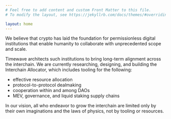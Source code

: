 ```yaml
---
# Feel free to add content and custom Front Matter to this file.
# To modify the layout, see https://jekyllrb.com/docs/themes/#overriding-theme-defaults

layout: home
---
```


We believe that crypto has laid the foundation for permissionless digital
institutions that enable humanity to collaborate with unprecedented scope and
scale.

Timewave architects such institutions to bring long-term alignment across the
interchain. We are currently researching, designing, and building the Interchain
Allocator, which includes tooling for the following:

- effective resource allocation
- protocol-to-protocol dealmaking
- cooperation within and among DAOs
- MEV, governance, and liquid staking supply chains

In our vision, all who endeavor to grow the interchain are limited only by their
own imaginations and the laws of physics, not by tooling or resources.
